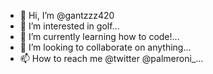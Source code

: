 - 👋 Hi, I’m @gantzzz420
- 👀 I’m interested in golf...
- 🌱 I’m currently learning how to code!...
- 💞️ I’m looking to collaborate on anything...
- 📫 How to reach me @twitter @palmeroni_...

<!---
gantzzz420/gantzzz420 is a ✨ special ✨ repository because its `README.md` (this file) appears on your GitHub profile.
You can click the Preview link to take a look at your changes.
--->

